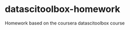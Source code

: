 datascitoolbox-homework
=======================

Homework based on the coursera datascitoolbox course
